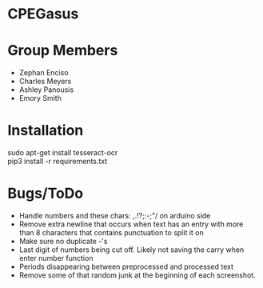 # CPEGasus

# Group Members
- Zephan Enciso
- Charles Meyers
- Ashley Panousis
- Emory Smith

# Installation
sudo apt-get install tesseract-ocr \
pip3 install -r requirements.txt

# Bugs/ToDo
 - Handle numbers and these chars: ,.!?;:-;"/ on arduino side
 - Remove extra newline that occurs when text has an entry with more than 8 characters that contains punctuation to split it on
 - Make sure no duplicate -'s
 - Last digit of numbers being cut off. Likely not saving the carry when enter number function
 - Periods disappearing between preprocessed and processed text
 - Remove some of that random junk at the beginning of each screenshot.
